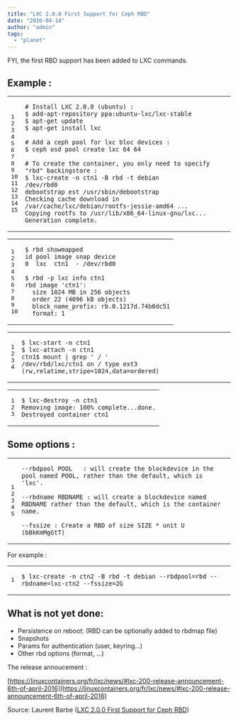 ```yaml
---
title: "LXC 2.0.0 First Support for Ceph RBD"
date: "2016-04-14"
author: "admin"
tags: 
  - "planet"
---
```


FYI, the first RBD support has been added to LXC commands.

## Example :

<table><tbody><tr><td class="gutter"><pre class="line-numbers"><span class="line-number">1</span>
<span class="line-number">2</span>
<span class="line-number">3</span>
<span class="line-number">4</span>
<span class="line-number">5</span>
<span class="line-number">6</span>
<span class="line-number">7</span>
<span class="line-number">8</span>
<span class="line-number">9</span>
<span class="line-number">10</span>
<span class="line-number">11</span>
<span class="line-number">12</span>
<span class="line-number">13</span>
<span class="line-number">14</span>
<span class="line-number">15</span>
</pre></td><td class="code"><pre><code class="bash"><span class="line"><span class="c"># Install LXC 2.0.0 (ubuntu) :</span>
</span><span class="line"><span class="nv">$ </span>add-apt-repository ppa:ubuntu-lxc/lxc-stable
</span><span class="line"><span class="nv">$ </span>apt-get update
</span><span class="line"><span class="nv">$ </span>apt-get install lxc
</span><span class="line">
</span><span class="line"><span class="c"># Add a ceph pool for lxc bloc devices :</span>
</span><span class="line"><span class="nv">$ </span>ceph osd pool create lxc 64 64
</span><span class="line">
</span><span class="line"><span class="c"># To create the container, you only need to specify "rbd" backingstore :</span>
</span><span class="line"><span class="nv">$ </span>lxc-create -n ctn1 -B rbd -t debian
</span><span class="line">/dev/rbd0
</span><span class="line">debootstrap est /usr/sbin/debootstrap
</span><span class="line">Checking cache download in /var/cache/lxc/debian/rootfs-jessie-amd64 ...
</span><span class="line">Copying rootfs to /usr/lib/x86_64-linux-gnu/lxc...
</span><span class="line">Generation complete.
</span></code></pre></td></tr></tbody></table>

<table><tbody><tr><td class="gutter"><pre class="line-numbers"><span class="line-number">1</span>
<span class="line-number">2</span>
<span class="line-number">3</span>
<span class="line-number">4</span>
<span class="line-number">5</span>
<span class="line-number">6</span>
<span class="line-number">7</span>
<span class="line-number">8</span>
<span class="line-number">9</span>
<span class="line-number">10</span>
</pre></td><td class="code"><pre><code class="bash"><span class="line"><span class="nv">$ </span>rbd showmapped
</span><span class="line">id pool image snap device
</span><span class="line">0  lxc  ctn1  - /dev/rbd0
</span><span class="line">
</span><span class="line"><span class="nv">$ </span>rbd -p lxc info ctn1
</span><span class="line">rbd image <span class="s1">'ctn1'</span>:
</span><span class="line">  size 1024 MB in 256 objects
</span><span class="line">  order 22 <span class="o">(</span>4096 kB objects<span class="o">)</span>
</span><span class="line">  block_name_prefix: rb.0.1217d.74b0dc51
</span><span class="line">  format: 1
</span></code></pre></td></tr></tbody></table>

<table><tbody><tr><td class="gutter"><pre class="line-numbers"><span class="line-number">1</span>
<span class="line-number">2</span>
<span class="line-number">3</span>
<span class="line-number">4</span>
</pre></td><td class="code"><pre><code class="bash"><span class="line"><span class="nv">$ </span>lxc-start -n ctn1
</span><span class="line"><span class="nv">$ </span>lxc-attach -n ctn1
</span><span class="line">ctn1<span class="nv">$ </span>mount | grep <span class="s1">' / '</span>
</span><span class="line">/dev/rbd/lxc/ctn1 on / <span class="nb">type </span>ext3 <span class="o">(</span>rw,relatime,stripe<span class="o">=</span>1024,data<span class="o">=</span>ordered<span class="o">)</span>
</span></code></pre></td></tr></tbody></table>

<table><tbody><tr><td class="gutter"><pre class="line-numbers"><span class="line-number">1</span>
<span class="line-number">2</span>
<span class="line-number">3</span>
</pre></td><td class="code"><pre><code class="bash"><span class="line"><span class="nv">$ </span>lxc-destroy -n ctn1
</span><span class="line">Removing image: 100% complete...done.
</span><span class="line">Destroyed container ctn1
</span></code></pre></td></tr></tbody></table>

## Some options :

<table><tbody><tr><td class="gutter"><pre class="line-numbers"><span class="line-number">1</span>
<span class="line-number">2</span>
<span class="line-number">3</span>
<span class="line-number">4</span>
<span class="line-number">5</span>
</pre></td><td class="code"><pre><code class="bash"><span class="line">--rbdpool POOL   : will create the blockdevice in the pool named POOL, rather than the default, which is <span class="s1">'lxc'</span>.
</span><span class="line">
</span><span class="line">--rbdname RBDNAME : will create a blockdevice named RBDNAME rather than the default, which is the container name.
</span><span class="line">
</span><span class="line">--fssize : Create a RBD of size SIZE * unit U <span class="o">(</span>bBkKmMgGtT<span class="o">)</span>
</span></code></pre></td></tr></tbody></table>

For example :

<table><tbody><tr><td class="gutter"><pre class="line-numbers"><span class="line-number">1</span>
</pre></td><td class="code"><pre><code class="bash"><span class="line"><span class="nv">$ </span>lxc-create -n ctn2 -B rbd -t debian --rbdpool<span class="o">=</span>rbd --rbdname<span class="o">=</span>lxc-ctn2 --fssize<span class="o">=</span>2G
</span></code></pre></td></tr></tbody></table>

## What is not yet done:

- Persistence on reboot: (RBD can be optionally added to rbdmap file)
- Snapshots
- Params for authentication (user, keyring…)
- Other rbd options (format, …)

The release annoucement :

[https://linuxcontainers.org/fr/lxc/news/#lxc-200-release-announcement-6th-of-april-2016](https://linuxcontainers.org/fr/lxc/news/#lxc-200-release-announcement-6th-of-april-2016)

Source: Laurent Barbe ([LXC 2.0.0 First Support for Ceph RBD](http://cephnotes.ksperis.com/blog/2016/04/14/lxc-2-dot-0-0-first-support-for-ceph-rbd/))
